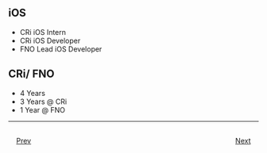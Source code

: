 ## iOS
- CRi iOS Intern
- CRi iOS Developer
- FNO Lead iOS Developer

## CRi/ FNO
- 4 Years
- 	3 Years @ CRi
- 	1 Year @ FNO

***

<div style="padding: 16;">
	<div style="float: left">
		<a href="../README.md">Prev</a>
	</div>
	<div style="float: right">
		<a href="interviews.md">Next</a>
	</div>
</div>
